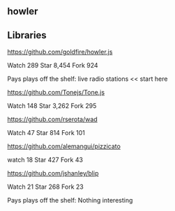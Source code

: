 
## howler


## Libraries

https://github.com/goldfire/howler.js

Watch 289 Star 8,454 Fork 924

Pays plays off the shelf: live radio stations  << start here


https://github.com/Tonejs/Tone.js

Watch 148 Star 3,262 Fork 295


https://github.com/rserota/wad

Watch 47 Star 814 Fork 101


https://github.com/alemangui/pizzicato

watch 18 Star 427 Fork 43


https://github.com/jshanley/blip

Watch 21 Star 268 Fork 23

Pays plays off the shelf: Nothing interesting


